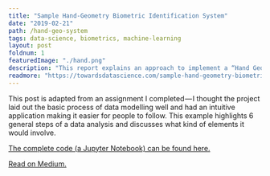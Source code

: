 ```yaml
---
title: "Sample Hand-Geometry Biometric Identification System"
date: "2019-02-21"
path: /hand-geo-system
tags: data-science, biometrics, machine-learning
layout: post
foldnum: 1
featuredImage: "./hand.png"
description: "This report explains an approach to implement a “Hand Geometry based entity Identification” system using supervised learning."
readmore: "https://towardsdatascience.com/sample-hand-geometry-biometric-identification-system-b122446e3fdb"
---
```


This post is adapted from an assignment I completed — I thought the project laid out the basic process of data modelling well and had an intuitive application making it easier for people to follow. This example highlights 6 general steps of a data analysis and discusses what kind of elements it would involve.

[The complete code (a Jupyter Notebook) can be found here.](https://github.com/S-Farooq/hand-geo-A2)

[Read on Medium.](https://towardsdatascience.com/sample-hand-geometry-biometric-identification-system-b122446e3fdb)